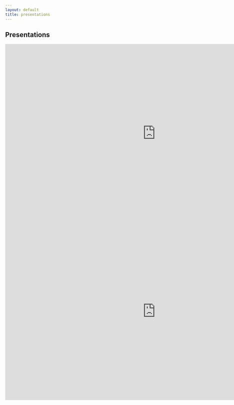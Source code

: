 ```yaml
---
layout: default
title: presentations
---
```


## Presentations

<iframe src="https://docs.google.com/presentation/d/1IlPU4t5zQo4Xn78UTLbIQ-NBfFJztVnbIudLrnTvFjk/pub?start=false&loop=false&delayms=3000" frameborder="0" width="960" height="569" allowfullscreen="true" mozallowfullscreen="true" webkitallowfullscreen="true"></iframe>


<iframe src="https://docs.google.com/presentation/d/1-OTkqFX9G8Tbnz2xF3-PXJCRzstvA0-gZ-ptYQJAY_g/embed?start=false&loop=false&delayms=3000" frameborder="0" width="960" height="569" allowfullscreen="true" mozallowfullscreen="true" webkitallowfullscreen="true"></iframe>
